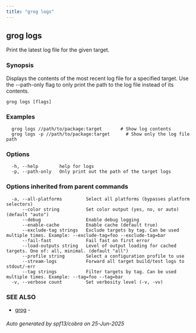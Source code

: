 ```yaml
---
title: "grog logs"
---
```

## grog logs

Print the latest log file for the given target.

### Synopsis

Displays the contents of the most recent log file for a specified target.
Use the --path-only flag to only print the path to the log file instead of its contents.

```
grog logs [flags]
```

### Examples

```
  grog logs //path/to/package:target       # Show log contents
  grog logs -p //path/to/package:target      # Show only the log file path
```

### Options

```
  -h, --help        help for logs
  -p, --path-only   Only print out the path of the target logs
```

### Options inherited from parent commands

```
  -a, --all-platforms         Select all platforms (bypasses platform selectors)
      --color string          Set color output (yes, no, or auto) (default "auto")
      --debug                 Enable debug logging
      --enable-cache          Enable cache (default true)
      --exclude-tag strings   Exclude targets by tag. Can be used multiple times. Example: --exclude-tag=foo --exclude-tag=bar
      --fail-fast             Fail fast on first error
      --load-outputs string   Level of output loading for cached targets. One of: all, minimal. (default "all")
      --profile string        Select a configuration profile to use
      --stream-logs           Forward all target build/test logs to stdout/-err
      --tag strings           Filter targets by tag. Can be used multiple times. Example: --tag=foo --tag=bar
  -v, --verbose count         Set verbosity level (-v, -vv)
```

### SEE ALSO

* [grog](/reference/cli/grog/)	 -

###### Auto generated by spf13/cobra on 25-Jun-2025
